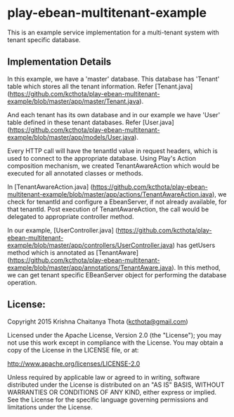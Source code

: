 # play-ebean-multitenant-example

This is an example service implementation for a multi-tenant system with tenant specific database.

## Implementation Details

In this example, we have a 'master' database. This database has 'Tenant' table which stores all the tenant information. Refer [Tenant.java] (https://github.com/kcthota/play-ebean-multitenant-example/blob/master/app/master/Tenant.java).

And each tenant has its own database and in our example we have 'User' table defined in these tenant databases. Refer [User.java] (https://github.com/kcthota/play-ebean-multitenant-example/blob/master/app/models/User.java).

Every HTTP call will have the tenantId value in request headers, which is used to connect to the appropriate database. Using Play's Action composition mechanism, we created TenantAwareAction which would be executed for all annotated classes or methods.

In [TenantAwareAction.java] (https://github.com/kcthota/play-ebean-multitenant-example/blob/master/app/actions/TenantAwareAction.java), we check for tenantId and configure a EbeanServer, if not already available, for that tenantId. Post execution of TenantAwareAction, the call would be delegated to appropriate controller method. 

In our example, [UserController.java] (https://github.com/kcthota/play-ebean-multitenant-example/blob/master/app/controllers/UserController.java) has getUsers method which is annotated as [TenantAware] (https://github.com/kcthota/play-ebean-multitenant-example/blob/master/app/annotations/TenantAware.java). In this method, we can get tenant specific EBeanServer object for performing the database operation.

## License:

Copyright 2015 Krishna Chaitanya Thota (kcthota@gmail.com)

Licensed under the Apache License, Version 2.0 (the "License");
you may not use this work except in compliance with the License.
You may obtain a copy of the License in the LICENSE file, or at:

   http://www.apache.org/licenses/LICENSE-2.0

Unless required by applicable law or agreed to in writing, software
distributed under the License is distributed on an "AS IS" BASIS,
WITHOUT WARRANTIES OR CONDITIONS OF ANY KIND, either express or implied.
See the License for the specific language governing permissions and
limitations under the License.

